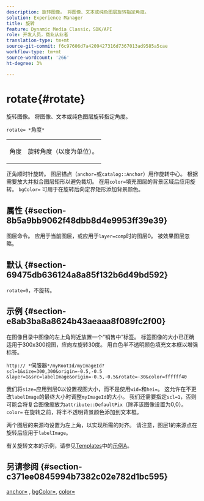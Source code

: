 ```yaml
---
description: 旋转图像。 将图像、文本或纯色图层旋转指定角度。
solution: Experience Manager
title: 旋转
feature: Dynamic Media Classic，SDK/API
role: 开发人员，商业从业者
translation-type: tm+mt
source-git-commit: f6c97606d7a4209427316d7367013ad9585a5cae
workflow-type: tm+mt
source-wordcount: '266'
ht-degree: 3%

---
```



# rotate{#rotate}

旋转图像。 将图像、文本或纯色图层旋转指定角度。

`rotate= *`角度`*`

<table id="simpletable_5531ED4C2099411DB404657E12B05314"> 
 <tr class="strow"> 
  <td class="stentry"> <p><span class="varname"> 角度</span> </p> </td> 
  <td class="stentry"> <p>旋转角度（以度为单位）。 </p></td> 
 </tr> 
</table>

正角顺时针旋转。 图层锚点（`anchor=`或`catalog::Anchor`）用作旋转中心。 根据需要放大并拟合图层矩形以避免裁切。 在用`color=`填充图层的背景区域后应用旋转。 `bgColor=` 可用于在旋转后向定界矩形添加背景颜色。

## 属性 {#section-8b5a9bb9062f48dbb8d4e9953ff39e39}

图层命令。 应用于当前图层，或应用于`layer=comp`时的图层0。 被效果图层忽略。

## 默认 {#section-69475db636124a8a85f132b6d49bd592}

`rotate=0`，不旋转。

## 示例 {#section-e8ab3ba8a8624b43aeaaa8f089fc2f00}

在图像目录中图像的左上角附近放置一个“销售中”标签。 标签图像的大小已正确适用于300x300视图，应向左旋转30度。 用白色半不透明颜色填充文本框以增强标签。

`http:// *`伺服器`*/myRootId/myImageId?scl=1&size=300,300&origin=-0.5,-0.5 &layer=1&src=labelImage&origin=-0.5,-0.5&rotate=-30&color=ffffff40`

我们将`size=`应用到层0以设置视图大小，而不是使用`wid=`和`hei=`。 这允许在不更改`labelImage`的最终大小时调整`myImageId`的大小。 我们还需要指定`scl=1`，否则可能会将复合图像缩放为`attribute::DefaultPix`（除非该图像设置为0,0）。 `color=` 在旋转之前，将半不透明背景颜色添加到文本框。

两个图层的来源均设置为左上角，以实现所需的对齐。 请注意，图层1的来源点在旋转后应用于`labelImage`。

有关旋转文本的示例，请参见[Templates](../../../../../is-api/http-ref/image-serving-api-ref/c-http-protocol-reference/c-templates/c-templates.md#concept-3cd2d2adae0e41b2979b9640244d4d3e)中的[示例A](../../../../../is-api/http-ref/image-serving-api-ref/c-http-protocol-reference/c-templates/r-example-a.md#reference-c78ea82e8a1646738e764fa6685dfbac)。

## 另请参阅 {#section-c371ee0845994b7382c02e782d1bc595}

[anchor=](../../../../../is-api/http-ref/image-serving-api-ref/c-http-protocol-reference/c-command-reference/r-anchor.md#reference-6661e548ab284b82828d8d94c8ddeb7c) ,  [bgColor=](../../../../../is-api/http-ref/image-serving-api-ref/c-http-protocol-reference/c-command-reference/r-bgcolor.md#reference-441371ba4ef54fe781887c5ae448f6ab),  [color=](/help/aem-is-ir-api/is-api/http-ref/image-serving-api-ref/c-http-protocol-reference/c-data-types/r-is-http-color.md)
